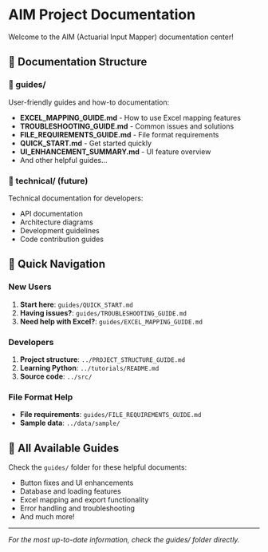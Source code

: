 # AIM Project Documentation

Welcome to the AIM (Actuarial Input Mapper) documentation center!

## 📁 Documentation Structure

### 📂 guides/
User-friendly guides and how-to documentation:
- **EXCEL_MAPPING_GUIDE.md** - How to use Excel mapping features
- **TROUBLESHOOTING_GUIDE.md** - Common issues and solutions  
- **FILE_REQUIREMENTS_GUIDE.md** - File format requirements
- **QUICK_START.md** - Get started quickly
- **UI_ENHANCEMENT_SUMMARY.md** - UI feature overview
- And other helpful guides...

### 📂 technical/ (future)
Technical documentation for developers:
- API documentation
- Architecture diagrams
- Development guidelines
- Code contribution guides

## 🚀 Quick Navigation

### New Users
1. **Start here**: `guides/QUICK_START.md`
2. **Having issues?**: `guides/TROUBLESHOOTING_GUIDE.md`
3. **Need help with Excel?**: `guides/EXCEL_MAPPING_GUIDE.md`

### Developers
1. **Project structure**: `../PROJECT_STRUCTURE_GUIDE.md`
2. **Learning Python**: `../tutorials/README.md`
3. **Source code**: `../src/`

### File Format Help
- **File requirements**: `guides/FILE_REQUIREMENTS_GUIDE.md`
- **Sample data**: `../data/sample/`

## 📖 All Available Guides

Check the `guides/` folder for these helpful documents:
- Button fixes and UI enhancements
- Database and loading features
- Excel mapping and export functionality
- Error handling and troubleshooting
- And much more!

---
*For the most up-to-date information, check the guides/ folder directly.*
